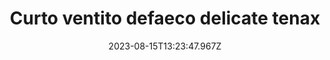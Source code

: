 ---
title: "Curto ventito defaeco delicate tenax"
date: 2023-08-15T13:23:47.967Z
permalink: "/curto-ventito-defaeco-delicate-tenax/"
---